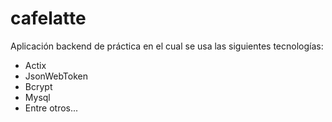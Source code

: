 # cafelatte
Aplicación backend de práctica en el cual se usa las siguientes tecnologías:
- Actix
- JsonWebToken
- Bcrypt
- Mysql
- Entre otros...
